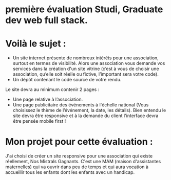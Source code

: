 
# première évaluation Studi, Graduate dev web full stack. 

# Voilà le sujet :

- Un site internet présente de nombreux intérêts pour une association, surtout en termes de visibilité.
Alors une association vous demande vos services dans la création d'un site vitrine (c’est à vous de
choisir une association, qu’elle soit réelle ou fictive, l’important sera votre code).
- Un dépôt contenant le code source de votre rendu.

Le site devra au minimum contenir 2 pages :
- Une page relative à l’association.
- Une page publicitaire des événements à l'échelle national (Vous choisissez le thème de l’événement, la
date, les détails).
Bien entendu le site devra être responsive et à la demande du client l'interface devra être pensée mobile
first !


# Mon projet pour cette évaluation : 

J'ai choisi de créer un site responsive pour une association qui existe réellement, Nos Mistrals Gagnants. C'est une MAM (maison d'assistantes maternelles) qui va ouvrir dans peu de temps et qui aura vocation à accueillir tous les enfants dont les enfants avec un handicap.
